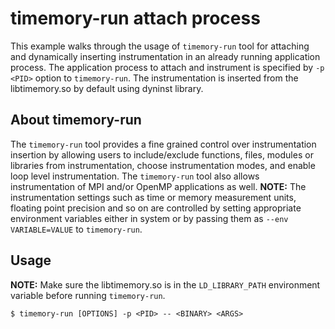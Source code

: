 # timemory-run attach process

This example walks through the usage of `timemory-run` tool for attaching and dynamically inserting instrumentation in an already running application process. The application process to attach and instrument is specified by `-p <PID>` option to `timemory-run`. The instrumentation is inserted from the libtimemory.so by default using dyninst library.

## About timemory-run
The `timemory-run` tool provides a fine grained control over instrumentation insertion by allowing users to include/exclude functions, files, modules or libraries from instrumentation, choose instrumentation modes, and enable loop level instrumentation. The `timemory-run` tool also allows instrumentation of MPI and/or OpenMP applications as well. **NOTE:** The instrumentation settings such as time or memory measurement units, floating point precision and so on are controlled by setting appropriate environment variables either in system or by passing them as `--env VARIABLE=VALUE` to `timemory-run`.

## Usage
**NOTE:** Make sure the libtimemory.so is in the `LD_LIBRARY_PATH` environment variable before running `timemory-run`.
```
$ timemory-run [OPTIONS] -p <PID> -- <BINARY> <ARGS>
```
